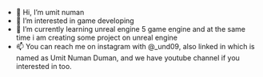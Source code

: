 - 👋 Hi, I’m umit numan  
- 👀 I’m interested in game developing
- 🌱 I’m currently learning unreal engine 5 game engine and at the same time i am creating some project on unreal engine 
- 📫 You can reach me on instagram with @_und09, also linked in which is named as Umit Numan Duman, and we have youtube channel if you interested in too.

<!---
numand09/numand09 is a ✨ special ✨ repository because its `README.md` (this file) appears on your GitHub profile.
You can click the Preview link to take a look at your changes.
--->
